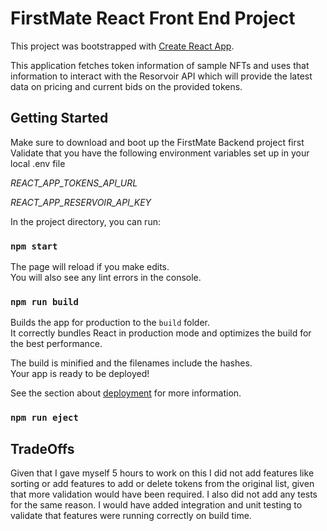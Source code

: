 # FirstMate React Front End Project

This project was bootstrapped with [Create React App](https://github.com/facebook/create-react-app).

This application fetches token information of sample NFTs and uses that information to interact with the Resorvoir API which will provide the latest data on pricing and current bids on the provided tokens.

## Getting Started

Make sure to download and boot up the FirstMate Backend project first
Validate that you have the following environment variables set up in your local .env file

<em>REACT_APP_TOKENS_API_URL</em>

<em>REACT_APP_RESERVOIR_API_KEY</em>

In the project directory, you can run:

### `npm start`

The page will reload if you make edits.\
You will also see any lint errors in the console.

### `npm run build`

Builds the app for production to the `build` folder.\
It correctly bundles React in production mode and optimizes the build for the best performance.

The build is minified and the filenames include the hashes.\
Your app is ready to be deployed!

See the section about [deployment](https://facebook.github.io/create-react-app/docs/deployment) for more information.

### `npm run eject`

## TradeOffs

Given that I gave myself 5 hours to work on this I did not add features like sorting or add features to add or delete tokens from the original list, given that more validation would have been required. I also did not add any tests for the same reason. I would have added integration and unit testing to validate that features were running correctly on build time.

